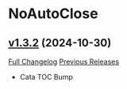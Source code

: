 # NoAutoClose

## [v1.3.2](https://github.com/NumyAddon/NoAutoClose/tree/v1.3.2) (2024-10-30)
[Full Changelog](https://github.com/NumyAddon/NoAutoClose/compare/v1.3.1...v1.3.2) [Previous Releases](https://github.com/NumyAddon/NoAutoClose/releases)

- Cata TOC Bump  
